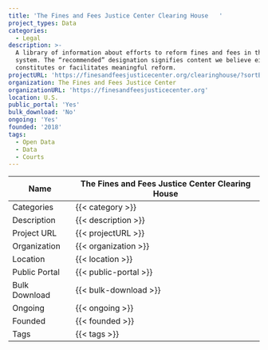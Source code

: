 ```yaml
---
title: 'The Fines and Fees Justice Center Clearing House   '
project_types: Data
categories:
  - Legal
description: >-
  A library of information about efforts to reform fines and fees in the legal
  system. The “recommended” designation signifies content we believe either
  constitutes or facilitates meaningful reform. 
projectURL: 'https://finesandfeesjusticecenter.org/clearinghouse/?sortByDate=true'
organization: The Fines and Fees Justice Center
organizationURL: 'https://finesandfeesjusticecenter.org'
location: U.S.
public_portal: 'Yes'
bulk_download: 'No'
ongoing: 'Yes'
founded: '2018'
tags:
  - Open Data
  - Data
  - Courts
---
```


Name                    |  The Fines and Fees Justice Center Clearing House   
------------------------|----
Categories              | {{< category >}} 
Description             | {{< description >}} 
Project URL             | {{< projectURL >}} 
Organization            | {{< organization >}} 
Location                | {{< location >}} 
Public Portal           | {{< public-portal >}} 
Bulk Download           | {{< bulk-download >}} 
Ongoing                 | {{< ongoing >}} 
Founded                 | {{< founded >}} 
Tags                    | {{< tags >}} 
